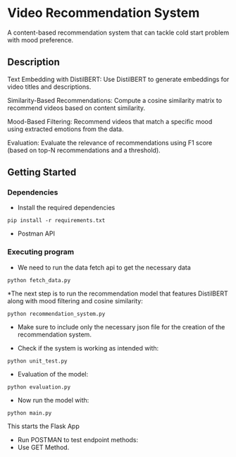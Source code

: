# Video Recommendation System
A content-based recommendation system that can tackle cold start problem with mood preference. 

## Description

Text Embedding with DistilBERT:
Use DistilBERT to generate embeddings for video titles and descriptions.

Similarity-Based Recommendations:
Compute a cosine similarity matrix to recommend videos based on content similarity.

Mood-Based Filtering:
Recommend videos that match a specific mood using extracted emotions from the data.

Evaluation:
Evaluate the relevance of recommendations using F1 score (based on top-N recommendations and a threshold).

## Getting Started

### Dependencies

* Install the required dependencies
``` 
pip install -r requirements.txt 
```

* Postman API


### Executing program

* We need to run the data fetch api to get the necessary data

```
python fetch_data.py
```

*The next step is to run the recommendation model that features DistilBERT along with mood filtering and cosine similarity:

```
python recommendation_system.py
```

* Make sure to include only the necessary json file for the creation of the recommendation system.


* Check if the system is working as intended with:

```
python unit_test.py
```

* Evaluation of the model:
```
python evaluation.py
```

* Now run the model with: 

```
python main.py
```

This starts the Flask App 

* Run POSTMAN to test endpoint methods:
* Use GET Method. 



